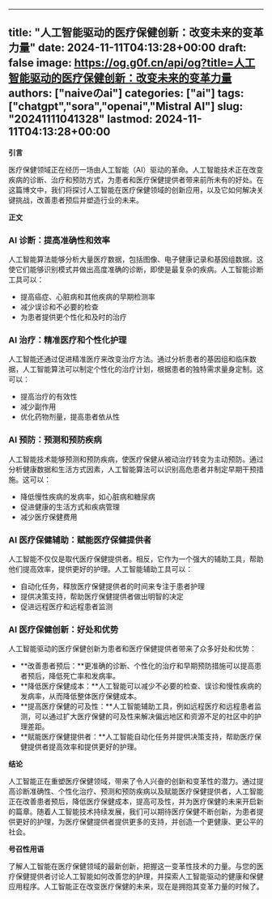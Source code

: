 
---
title: "人工智能驱动的医疗保健创新：改变未来的变革力量"
date: 2024-11-11T04:13:28+00:00
draft: false
image: https://og.g0f.cn/api/og?title=人工智能驱动的医疗保健创新：改变未来的变革力量
authors: ["naiveのai"]
categories: ["ai"]
tags: ["chatgpt","sora","openai","Mistral AI"]
slug: "20241111041328"
lastmod: 2024-11-11T04:13:28+00:00
---
**引言**

医疗保健领域正在经历一场由人工智能（AI）驱动的革命。人工智能技术正在改变疾病的诊断、治疗和预防方式，为患者和医疗保健提供者带来前所未有的好处。在这篇博文中，我们将探讨人工智能在医疗保健领域的创新应用，以及它如何解决关键挑战，改善患者预后并塑造行业的未来。

**正文**

### AI 诊断：提高准确性和效率

人工智能算法能够分析大量医疗数据，包括图像、电子健康记录和基因组数据。这使它们能够识别模式并做出高度准确的诊断，即使是最复杂的疾病。人工智能诊断工具可以：

- 提高癌症、心脏病和其他疾病的早期检测率
- 减少误诊和不必要的检查
- 为患者提供更个性化和及时的治疗

### AI 治疗：精准医疗和个性化护理

人工智能还通过促进精准医疗来改变治疗方法。通过分析患者的基因组和临床数据，人工智能算法可以制定个性化的治疗计划，根据患者的独特需求量身定制。这可以：

- 提高治疗的有效性
- 减少副作用
- 优化药物剂量，提高患者依从性

### AI 预防：预测和预防疾病

人工智能技术能够预测和预防疾病，使医疗保健从被动治疗转变为主动预防。通过分析健康数据和生活方式因素，人工智能算法可以识别高危患者并制定早期干预措施。这可以：

- 降低慢性疾病的发病率，如心脏病和糖尿病
- 促进健康的生活方式和疾病管理
- 减少医疗保健费用

### AI 医疗保健辅助：赋能医疗保健提供者

人工智能不仅仅是取代医疗保健提供者。相反，它作为一个强大的辅助工具，帮助他们提高效率，提供更好的护理。人工智能辅助工具可以：

- 自动化任务，释放医疗保健提供者的时间来专注于患者护理
- 提供决策支持，帮助医疗保健提供者做出明智的决定
- 促进远程医疗和远程患者监测

### AI 医疗保健创新：好处和优势

人工智能驱动的医疗保健创新为患者和医疗保健提供者带来了众多好处和优势：

- **改善患者预后：**更准确的诊断、个性化的治疗和早期预防措施可以提高患者预后，降低死亡率和发病率。
- **降低医疗保健成本：**人工智能可以减少不必要的检查、误诊和慢性疾病的发病率，从而降低整体医疗保健成本。
- **提高医疗保健的可及性：**人工智能辅助工具，例如远程医疗和远程患者监测，可以通过扩大医疗保健的可及性来解决偏远地区和资源不足的社区中的护理差距。
- **赋能医疗保健提供者：**人工智能自动化任务并提供决策支持，帮助医疗保健提供者提高效率和提供更好的护理。

**结论**

人工智能正在重塑医疗保健领域，带来了令人兴奋的创新和变革性的潜力。通过提高诊断准确性、个性化治疗、预测和预防疾病以及赋能医疗保健提供者，人工智能正在改善患者预后，降低医疗保健成本，提高可及性，并为医疗保健的未来开启新的篇章。随着人工智能技术持续发展，我们可以期待医疗保健不断创新，为患者提供更好的护理，为医疗保健提供者提供更多的支持，并创造一个更健康、更公平的社会。

**号召性用语**

了解人工智能在医疗保健领域的最新创新，把握这一变革性技术的力量。与您的医疗保健提供者讨论人工智能如何改善您的护理，并探索人工智能驱动的健康和保健应用程序。人工智能正在改变医疗保健的未来，现在是拥抱其变革力量的时候了。